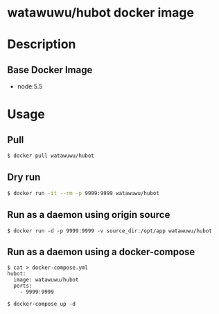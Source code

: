 # watawuwu/hubot docker image

# Description
## Base Docker Image
- node:5.5

# Usage

## Pull

```bash
$ docker pull watawuwu/hubot
```

## Dry run

```bash
$ docker run -it --rm -p 9999:9999 watawuwu/hubot
```

## Run as a daemon using origin source

```
$ docker run -d -p 9999:9999 -v source_dir:/opt/app watawuwu/hubot
```


## Run as a daemon using a docker-compose

```
$ cat > docker-compose.yml
hubot:
  image: watawuwu/hubot
  ports:
    - 9999:9999

$ docker-compose up -d
```

